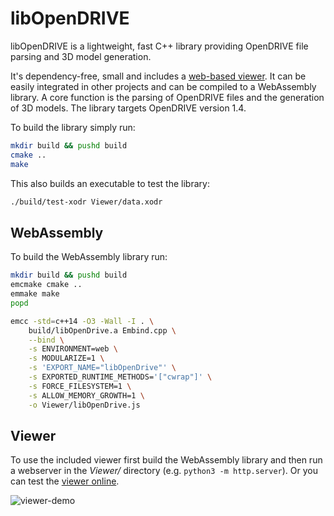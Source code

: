# libOpenDRIVE
libOpenDRIVE is a lightweight, fast C++ library providing OpenDRIVE file parsing and 3D model generation. 

It's dependency-free, small and includes a [web-based viewer](http://sebastian-pagel.net). It can be easily integrated in other projects and can be compiled to a WebAssembly library. A core function is the parsing of OpenDRIVE files and the generation of 3D models. The library targets OpenDRIVE version 1.4.

To build the library simply run:
```bash
mkdir build && pushd build
cmake ..
make
```

This also builds an executable to test the library:
```bash
./build/test-xodr Viewer/data.xodr
```

## WebAssembly
To build the WebAssembly library run:
```bash
mkdir build && pushd build
emcmake cmake ..
emmake make
popd

emcc -std=c++14 -O3 -Wall -I . \
    build/libOpenDrive.a Embind.cpp \
    --bind \
    -s ENVIRONMENT=web \
    -s MODULARIZE=1 \
    -s 'EXPORT_NAME="libOpenDrive"' \
    -s EXPORTED_RUNTIME_METHODS='["cwrap"]' \
    -s FORCE_FILESYSTEM=1 \
    -s ALLOW_MEMORY_GROWTH=1 \
    -o Viewer/libOpenDrive.js
```

## Viewer
To use the included viewer first build the WebAssembly library and then run a webserver in the _Viewer/_ directory (e.g. `python3 -m http.server`). Or you can test the [viewer online](https://sebastian-pagel.net).

![viewer-demo](https://user-images.githubusercontent.com/42587026/129762731-3c89900b-979e-436a-9a55-4c8745baa945.png)

